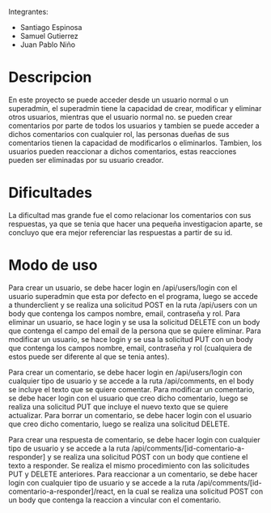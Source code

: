 Integrantes:
* Santiago Espinosa
* Samuel Gutierrez
* Juan Pablo Niño

# Descripcion
  En este proyecto se puede acceder desde un usuario normal o un superadmin, el superadmin tiene la capacidad de crear,
   modificar y eliminar otros usuarios, mientras que el usuario normal no. se pueden crear comentarios por parte de todos
   los usuarios y tambien se puede acceder a dichos comentarios con cualquier rol, las personas dueñas de sus comentarios
   tienen la capacidad de modificarlos o eliminarlos. Tambien, los usuarios pueden reaccionar a dichos comentarios, estas
  reacciones pueden ser eliminadas por su usuario creador.

# Dificultades
  La dificultad mas grande fue el como relacionar los comentarios con sus respuestas, ya que se tenia que hacer una
  pequeña investigacion aparte, se concluyo que era mejor referenciar las respuestas a partir de su id.

# Modo de uso
Para crear un usuario, se debe hacer login en /api/users/login con el usuario superadmin que esta por defecto en el programa, luego se accede
a thunderclient y se realiza una solicitud POST en la ruta /api/users con un body que contenga los campos nombre, email, contraseña y rol. Para eliminar 
un usuario, se hace login y se usa la solicitud DELETE con un body que contenga el campo del email de la persona que se quiere eliminar. Para modificar
un usuario, se hace login y se usa la solicitud PUT con un body que contenga los campos nombre, email, contraseña y rol (cualquiera de estos puede ser
diferente al que se tenia antes).

Para crear un comentario, se debe hacer login en /api/users/login con cualquier tipo de usuario y se accede a la ruta /api/comments, en el body 
se incluye el texto que se quiere comentar. Para modificar un comentario, se debe hacer login con el usuario que creo dicho comentario, luego se realiza una
solicitud PUT que incluye el nuevo texto que se quiere actualizar. Para borrar un comentario, se debe hacer login con el usuario que creo dicho comentario, luego se realiza una
solicitud DELETE.

Para crear una respuesta de comentario, se debe hacer login con cualquier tipo de usuario y se accede a la ruta /api/comments/[id-comentario-a-responder] y se realiza una solicitud POST 
con un body que contiene el texto a responder. Se realiza el mismo procedimiento con las solicitudes PUT y DELETE anteriores.
Para reaccionar a un comentario, se debe hacer login con cualquier tipo de usuario y se accede a la ruta /api/comments/[id-comentario-a-responder]/react, en la cual se realiza una solicitud
POST con un body que contenga la reaccion a vincular con el comentario.

